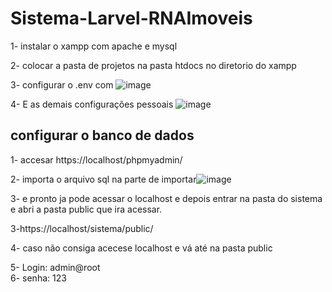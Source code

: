 # Sistema-Larvel-RNAImoveis

1- instalar o xampp com apache e mysql

2- colocar a pasta de projetos na pasta htdocs no diretorio do xampp

3- configurar o .env com ![image](https://user-images.githubusercontent.com/94656550/162817071-8d6e3617-766f-4fda-9cb3-44c6dabbc37d.png)

4- E as demais configurações pessoais ![image](https://user-images.githubusercontent.com/94656550/162817183-8b73c38d-4ef9-48ed-b3ac-33b0e86d57a0.png)


<h2>configurar o banco de dados</h2> 

1- accesar https://localhost/phpmyadmin/

2- importa o arquivo sql na parte de importar![image](https://user-images.githubusercontent.com/94656550/162817576-2a182585-c084-460a-a3f2-fd5d4d78ee13.png)

3- e pronto ja pode acessar o localhost e depois entrar na pasta do sistema e abri a pasta public que ira acessar.

3-https://localhost/sistema/public/

4- caso não consiga acecese localhost e vá até na pasta public

5- Login: admin@root<br/>
6- senha: 123

